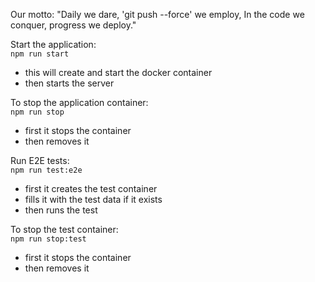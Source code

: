 Our motto:
"Daily we dare, 'git push --force' we employ,
In the code we conquer, progress we deploy."

Start the application:  
`npm run start`
- this will create and start the docker container
- then starts the server
  
To stop the application container:  
`npm run stop`  
- first it stops the container
- then removes it
  
Run E2E tests:  
`npm run test:e2e`  
- first it creates the test container
- fills it with the test data if it exists
- then runs the test

To stop the test container:  
`npm run stop:test`  
- first it stops the container
- then removes it
